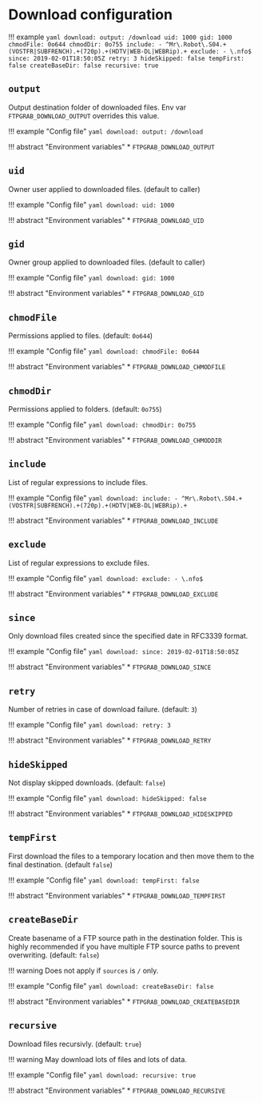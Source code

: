 # Download configuration

!!! example
    ```yaml
    download:
      output: /download
      uid: 1000
      gid: 1000
      chmodFile: 0o644
      chmodDir: 0o755
      include:
        - ^Mr\.Robot\.S04.+(VOSTFR|SUBFRENCH).+(720p).+(HDTV|WEB-DL|WEBRip).+
      exclude:
        - \.nfo$
      since: 2019-02-01T18:50:05Z
      retry: 3
      hideSkipped: false
      tempFirst: false
      createBaseDir: false
      recursive: true
    ```

## `output`

Output destination folder of downloaded files. Env var `FTPGRAB_DOWNLOAD_OUTPUT` overrides this value.

!!! example "Config file"
    ```yaml
    download:
      output: /download
    ```

!!! abstract "Environment variables"
    * `FTPGRAB_DOWNLOAD_OUTPUT`

## `uid`

Owner user applied to downloaded files. (default to caller)

!!! example "Config file"
    ```yaml
    download:
      uid: 1000
    ```

!!! abstract "Environment variables"
    * `FTPGRAB_DOWNLOAD_UID`

## `gid`

Owner group applied to downloaded files. (default to caller)

!!! example "Config file"
    ```yaml
    download:
      gid: 1000
    ```

!!! abstract "Environment variables"
    * `FTPGRAB_DOWNLOAD_GID`

## `chmodFile`

Permissions applied to files. (default: `0o644`)

!!! example "Config file"
    ```yaml
    download:
      chmodFile: 0o644
    ```

!!! abstract "Environment variables"
    * `FTPGRAB_DOWNLOAD_CHMODFILE`

## `chmodDir`

Permissions applied to folders. (default: `0o755`)

!!! example "Config file"
    ```yaml
    download:
      chmodDir: 0o755
    ```

!!! abstract "Environment variables"
    * `FTPGRAB_DOWNLOAD_CHMODDIR`

## `include`

List of regular expressions to include files.

!!! example "Config file"
    ```yaml
    download:
      include:
        - ^Mr\.Robot\.S04.+(VOSTFR|SUBFRENCH).+(720p).+(HDTV|WEB-DL|WEBRip).+
    ```

!!! abstract "Environment variables"
    * `FTPGRAB_DOWNLOAD_INCLUDE`

## `exclude`

List of regular expressions to exclude files.

!!! example "Config file"
    ```yaml
    download:
      exclude:
        - \.nfo$
    ```

!!! abstract "Environment variables"
    * `FTPGRAB_DOWNLOAD_EXCLUDE`

## `since`

Only download files created since the specified date in RFC3339 format.

!!! example "Config file"
    ```yaml
    download:
      since: 2019-02-01T18:50:05Z
    ```

!!! abstract "Environment variables"
    * `FTPGRAB_DOWNLOAD_SINCE`

## `retry`

Number of retries in case of download failure. (default: `3`)

!!! example "Config file"
    ```yaml
    download:
      retry: 3
    ```

!!! abstract "Environment variables"
    * `FTPGRAB_DOWNLOAD_RETRY`

## `hideSkipped`

Not display skipped downloads. (default: `false`)

!!! example "Config file"
    ```yaml
    download:
      hideSkipped: false
    ```

!!! abstract "Environment variables"
    * `FTPGRAB_DOWNLOAD_HIDESKIPPED`

## `tempFirst`

First download the files to a temporary location and then move them to the final destination. (default `false`)

!!! example "Config file"
    ```yaml
    download:
      tempFirst: false
    ```

!!! abstract "Environment variables"
    * `FTPGRAB_DOWNLOAD_TEMPFIRST`

## `createBaseDir`

Create basename of a FTP source path in the destination folder. This is highly recommended if you have multiple FTP
source paths to prevent overwriting. (default: `false`)

!!! warning
    Does not apply if `sources` is `/` only.

!!! example "Config file"
    ```yaml
    download:
      createBaseDir: false
    ```

!!! abstract "Environment variables"
    * `FTPGRAB_DOWNLOAD_CREATEBASEDIR`

## `recursive`

Download files recursivly. (default: `true`)

!!! warning
    May download lots of files and lots of data.

!!! example "Config file"
    ```yaml
    download:
      recursive: true
    ```

!!! abstract "Environment variables"
    * `FTPGRAB_DOWNLOAD_RECURSIVE`
